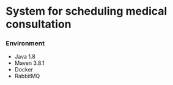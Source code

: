# System for scheduling medical consultation

### Environment
* Java 1.8
* Maven 3.8.1
* Docker
* RabbitMQ